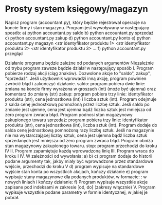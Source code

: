 # Prosty system księgowy/magazyn
Napisz program (accountant.py), który będzie rejestrował operacje na koncie firmy i stan magazynu.
Program jest wywoływany w następujący sposób:
a) python accountant.py saldo <int wartosc> <str komentarz>
b) python accountant.py sprzedaż <str identyfikator produktu> <int cena> <int liczba sprzedanych>
c) python accountant.py zakup <str identyfikator produktu> <int cena> <int liczba zakupionych>
d) python accountant.py konto
e) python accountant.py magazyn <str identyfikator produktu 1> <str identyfikator produktu 2> <str identyfikator produktu 3> ...
f) python accountant.py przegląd

Działanie programu będzie zależne od podanych argumentów
Niezależnie od trybu program zawsze będzie działał w następujący sposób
I. Program pobierze rodzaj akcji (ciąg znaków). Dozwolone akcje to "saldo", zakup", "sprzedaż". Jeśli użytkownik wprowadzi inną akcję, program powinien zwrócić błąd i zakończyć działanie.
saldo: program pobiera dwie linie: zmiana na koncie firmy wyrażona w groszach (int) (może być ujemna) oraz komentarz do zmiany (str)
zakup: program pobiera trzy linie: identyfikator produktu (str), cena jednostkowa (int) i liczba sztuk (int). Program odejmuje z salda cenę jednostkową pomnożoną przez liczbę sztuk. Jeśli saldo po zmianie jest ujemne, cena jest ujemna bądź liczba sztuk jest mniejsza od zero program zwraca błąd. Program podnosi stan magazynowy zakupionego towaru
sprzedaż: program pobiera trzy linie: identyfikator produktu (str), cena jednostkowa (int), liczba sztuk (int). Program dodaje do salda cenę jednostkową pomnożoną razy liczbę sztuk. Jeśli na magazynie nie ma wystarczającej liczby sztuk, cena jest ujemna bądź liczba sztuk sprzedanych jest mniejsza od zero program zwraca błąd. Program obniża stan magazynowy zakupionego towaru.
stop: program przechodzi do kroku IV
II. Program zapamiętuje każdą wprowadzoną linię
III. Program wraca do kroku I
IV. W zależności od wywołania:
a) b) c) program dodaje do historii podane argumenty tak, jakby miały być wprowadzone przez standardowe wejście, przechodzi do kroku V
d) program wypisuje na standardowe wyjście stan konta po wszystkich akcjach, kończy działanie
e) program wypisuje stany magazynowe dla podanych produktów, w formacie: <id produktu>: <stan> w nowych liniach i kończy działanie:
f) Program wypisuje wszystkie akcje zapisane pod indeksami w zakresie [od, do] (zakresy włącznie)
V. Program wypisuje wszystkie podane parametry w formie identycznej, w jakiej je pobrał.

